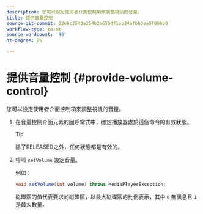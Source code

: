 ```yaml
---
description: 您可以設定使用者介面控制項來調整視訊的音量。
title: 提供音量控制
source-git-commit: 02ebc3548a254b2a6554f1ab34afbb3ea5f09bb8
workflow-type: tm+mt
source-wordcount: '98'
ht-degree: 0%

---
```


# 提供音量控制 {#provide-volume-control}

您可以設定使用者介面控制項來調整視訊的音量。

1. 在音量控制介面元素的回呼常式中，確定播放器處於這個命令的有效狀態。

   >[!TIP]
   >
   >除了RELEASED之外，任何狀態都是有效的。

1. 呼叫 `setVolume` 設定音量。

   例如：

   ```java
   void setVolume(int volume) throws MediaPlayerException;
   ```

   磁碟區的值代表要求的磁碟區，以最大磁碟區的比例表示，其中 `0` 無訊息且 `1` 是最大數量。
